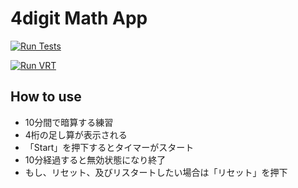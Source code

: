 # 4digit Math App
[![Run Tests](https://github.com/tohhiro/math-app/actions/workflows/test.yml/badge.svg)](https://github.com/tohhiro/math-app/actions/workflows/test.yml)

[![Run VRT](https://github.com/tohhiro/math-app/actions/workflows/vrt.yml/badge.svg)](https://github.com/tohhiro/math-app/actions/workflows/vrt.yml)

## How to use
- 10分間で暗算する練習
- 4桁の足し算が表示される
- 「Start」を押下するとタイマーがスタート
- 10分経過すると無効状態になり終了
- もし、リセット、及びリスタートしたい場合は「リセット」を押下